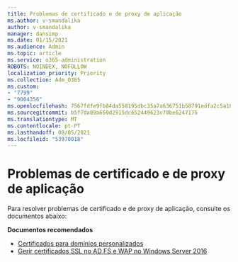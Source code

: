 ```yaml
---
title: Problemas de certificado e de proxy de aplicação
ms.author: v-smandalika
author: v-smandalika
manager: dansimp
ms.date: 01/15/2021
ms.audience: Admin
ms.topic: article
ms.service: o365-administration
ROBOTS: NOINDEX, NOFOLLOW
localization_priority: Priority
ms.collection: Adm_O365
ms.custom:
- "7799"
- "9004356"
ms.openlocfilehash: 7567fdfe9fb84da558195dbc35a7a636751b58791edfa2c5a10b07215c58bf5c
ms.sourcegitcommit: b5f7da89a650d2915dc652449623c78be6247175
ms.translationtype: MT
ms.contentlocale: pt-PT
ms.lasthandoff: 08/05/2021
ms.locfileid: "53970018"
---
```

# <a name="application-proxy-and-certificate-issues"></a>Problemas de certificado e de proxy de aplicação

Para resolver problemas de certificado e de proxy de aplicação, consulte os documentos abaixo:

**Documentos recomendados**

- [Certificados para domínios personalizados](https://docs.microsoft.com/azure/active-directory/manage-apps/application-proxy-configure-custom-domain#certificates-for-custom-domains)
- [Gerir certificados SSL no AD FS e WAP no Windows Server 2016](https://docs.microsoft.com/windows-server/identity/ad-fs/operations/manage-ssl-certificates-ad-fs-wap)


